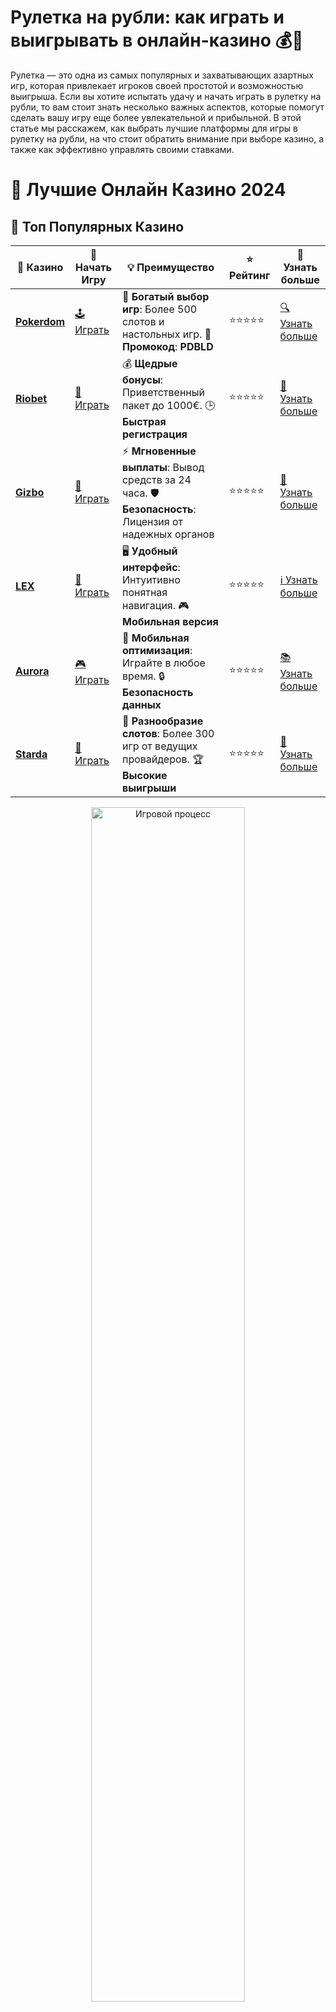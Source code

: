 # **Рулетка на рубли: как играть и выигрывать в онлайн-казино 💰🎡**

Рулетка — это одна из самых популярных и захватывающих азартных игр, которая привлекает игроков своей простотой и возможностью выигрыша. Если вы хотите испытать удачу и начать играть в рулетку на рубли, то вам стоит знать несколько важных аспектов, которые помогут сделать вашу игру еще более увлекательной и прибыльной. В этой статье мы расскажем, как выбрать лучшие платформы для игры в рулетку на рубли, на что стоит обратить внимание при выборе казино, а также как эффективно управлять своими ставками.

# 🎰 Лучшие Онлайн Казино 2024

## 🌟 Топ Популярных Казино

| 🎲 **Казино** | 🔗 **Начать Игру** | 💡 **Преимущество** | ⭐ **Рейтинг** | 🔗 **Узнать больше** |
|--------------|---------------------|---------------------|----------------|----------------------|
| [**Pokerdom**](https://brandplay.link/4k77v2yx) | [🕹️ Играть](https://brandplay.link/4k77v2yx) | 🎉 **Богатый выбор игр**: Более 500 слотов и настольных игр. 🎁 **Промокод**: **PDBLD** | ⭐⭐⭐⭐⭐ | [🔍 Узнать больше](https://brandplay.link/4k77v2yx) |
| [**Riobet**](https://brandplay.link/7xBLTPyj) | [🎰 Играть](https://brandplay.link/7xBLTPyj) | 💰 **Щедрые бонусы**: Приветственный пакет до 1000€. 🕒 **Быстрая регистрация** | ⭐⭐⭐⭐⭐ | [📖 Узнать больше](https://brandplay.link/7xBLTPyj) |
| [**Gizbo**](https://brandplay.link/bprXw4YV) | [🎲 Играть](https://brandplay.link/bprXw4YV) | ⚡ **Мгновенные выплаты**: Вывод средств за 24 часа. 🛡️ **Безопасность**: Лицензия от надежных органов | ⭐⭐⭐⭐⭐ | [📝 Узнать больше](https://brandplay.link/bprXw4YV) |
| [**LEX**](https://brandplay.link/zW4hdDFV) | [🤑 Играть](https://brandplay.link/zW4hdDFV) | 🖥️ **Удобный интерфейс**: Интуитивно понятная навигация. 🎮 **Мобильная версия** | ⭐⭐⭐⭐⭐ | [ℹ️ Узнать больше](https://brandplay.link/zW4hdDFV) |
| [**Aurora**](https://10trafic-stat2.com/click/668546556bcc6313411604bd/6766/13032/subaccount) | [🎮 Играть](https://10trafic-stat2.com/click/668546556bcc6313411604bd/6766/13032/subaccount) | 📱 **Мобильная оптимизация**: Играйте в любое время. 🔒 **Безопасность данных** | ⭐⭐⭐⭐⭐ | [📚 Узнать больше](https://10trafic-stat2.com/click/668546556bcc6313411604bd/6766/13032/subaccount) |
| [**Starda**](https://brandplay.link/fB7xwRFL) | [🎯 Играть](https://brandplay.link/fB7xwRFL) | 🎰 **Разнообразие слотов**: Более 300 игр от ведущих провайдеров. 🏆 **Высокие выигрыши** | ⭐⭐⭐⭐⭐ | [🔎 Узнать больше](https://brandplay.link/fB7xwRFL) |

<div align="center">
    <img src="https://i.pinimg.com/originals/87/9e/b9/879eb9354dd0699582408b68f2e253b2.gif" alt="Игровой процесс" width="70%">
</div>

## 💎 Лучшие Бонусы и Акции

| 🎲 **Казино** | 🔗 **Начать Игру** | 💡 **Преимущество** | ⭐ **Рейтинг** | 🔗 **Узнать больше** |
|--------------|---------------------|---------------------|----------------|----------------------|
| [**Kometa**](https://brandplay.link/8ZymQJV8) | [🎰 Играть](https://brandplay.link/8ZymQJV8) | 🎁 **Эксклюзивные бонусы**: Регулярные акции и промо. 🔄 **Программы лояльности** | ⭐⭐⭐⭐☆ | [🔍 Узнать больше](https://brandplay.link/8ZymQJV8) |
| [**R7**](https://brandplay.link/bMd3Yjsw) | [🕹️ Играть](https://brandplay.link/bMd3Yjsw) | 🕒 **Круглосуточная поддержка**: Всегда на связи. 💸 **Высокие лимиты** | ⭐⭐⭐⭐☆ | [📖 Узнать больше](https://brandplay.link/bMd3Yjsw) |
| [**7K**](https://brandplay.link/BvQyFShp) | [🎲 Играть](https://brandplay.link/BvQyFShp) | 🌟 **Эксклюзивные бонусы**: Только для VIP игроков. 🎉 **Сезонные акции** | ⭐⭐⭐⭐☆ | [📝 Узнать больше](https://brandplay.link/BvQyFShp) |
| [**Kent**](https://brandplay.link/Fv2WP3js) | [🤑 Играть](https://brandplay.link/Fv2WP3js) | 📈 **Высокий RTP**: Более 98%. 💼 **Профессиональная поддержка** | ⭐⭐⭐⭐☆ | [ℹ️ Узнать больше](https://brandplay.link/Fv2WP3js) |
| [**1Xslots**](https://brandplay.link/hSB1khtr) | [🎮 Играть](https://brandplay.link/hSB1khtr) | 🎉 **Множество акций**: Еженедельные бонусы и турниры. 🛡️ **Безопасность** | ⭐⭐⭐⭐☆ | [📚 Узнать больше](https://brandplay.link/hSB1khtr) |
| [**Gama**](https://brandplay.link/j6NMKsDz) | [🎯 Играть](https://brandplay.link/j6NMKsDz) | 🔍 **Интуитивный интерфейс**: Легкость использования. 🏅 **Престижные турниры** | ⭐⭐⭐⭐☆ | [🔎 Узнать больше](https://brandplay.link/j6NMKsDz) |

<div align="center">
    <img src="https://i.pinimg.com/originals/87/9e/b9/879eb9354dd0699582408b68f2e253b2.gif" alt="Игровой процесс" width="70%">
</div>

## 🚀 Быстрые Выигрыши и Поддержка

| 🎲 **Казино** | 🔗 **Начать Игру** | 💡 **Преимущество** | ⭐ **Рейтинг** | 🔗 **Узнать больше** |
|--------------|---------------------|---------------------|----------------|----------------------|
| [**Onion**](https://brandplay.link/zBGRVpQ9) | [🎰 Играть](https://brandplay.link/zBGRVpQ9) | 🤑 **Низкие ставки**: Идеально для начинающих. 🔄 **Быстрые выводы** | ⭐⭐⭐⭐☆ | [🔍 Узнать больше](https://brandplay.link/zBGRVpQ9) |
| [**Чемпион**](https://temon-gter.cfd/go/lRq?p80412p304504pcc44t17455) | [🕹️ Играть](https://temon-gter.cfd/go/lRq?p80412p304504pcc44t17455) | 🏅 **Лояльная программа**: Награды за активность. 🎁 **Ежемесячные бонусы** | ⭐⭐⭐⭐☆ | [📖 Узнать больше](https://temon-gter.cfd/go/lRq?p80412p304504pcc44t17455) |
| [**Vavada**](https://vavadapartner.pro/?promo=ea5c9275-6854-4505-94fc-95ab18221945-linkb2) | [🎲 Играть](https://vavadapartner.pro/?promo=ea5c9275-6854-4505-94fc-95ab18221945-linkb2) | 🚀 **Быстрая регистрация**: Начните играть мгновенно. 🔐 **Безопасные транзакции** | ⭐⭐⭐⭐☆ | [📝 Узнать больше](https://vavadapartner.pro/?promo=ea5c9275-6854-4505-94fc-95ab18221945-linkb2) |
| [**Friends**](https://gofriends.kim/linkb2) | [🤑 Играть](https://gofriends.kim/linkb2) | 🤝 **Социальные игры**: Играйте с друзьями. 🌐 **Мультиплатформенность** | ⭐⭐⭐⭐☆ | [ℹ️ Узнать больше](https://gofriends.kim/linkb2) |
| [**1WIN**](https://brandplay.link/smXVpBbG) | [🎮 Играть](https://brandplay.link/smXVpBbG) | 🏆 **Спортивные ставки**: Широкий выбор видов спорта. 💵 **Высокие коэффициенты** | ⭐⭐⭐⭐☆ | [📚 Узнать больше](https://brandplay.link/smXVpBbG) |
| [**Drip**](https://drp-ircp01.com/c07e6a3db) | [🎯 Играть](https://drp-ircp01.com/c07e6a3db) | 🌐 **Инновационные игры**: Новейшие игровые технологии. 🛡️ **Высокая безопасность** | ⭐⭐⭐⭐☆ | [🔎 Узнать больше](https://drp-ircp01.com/c07e6a3db) |
| [**JoyCasino**](https://rpc30.call2me.pro/?/ru/registration?apkpop=0&partner=p24970p3291217pc98f) | [🎰 Играть](https://rpc30.call2me.pro/?/ru/registration?apkpop=0&partner=p24970p3291217pc98f) | 🎁 **Приятные бонусы**: Ежедневные акции и подарки. 🕹️ **Разнообразие игр** | ⭐⭐⭐⭐☆ | [🔍 Узнать больше](https://rpc30.call2me.pro/?/ru/registration?apkpop=0&partner=p24970p3291217pc98f) |

<div align="center">
    <img src="https://i.pinimg.com/originals/87/9e/b9/879eb9354dd0699582408b68f2e253b2.gif" alt="Игровой процесс" width="70%">
</div>
---

✨ **Выбирайте лучшее казино для себя и наслаждайтесь игрой! Удачи!** ✨
![Рулетка на рубли](https://i.pinimg.com/originals/a9/29/6e/a9296ea1cf6a7c20a985e593451f0323.png)

## Что такое **рулетка на рубли**? 🎲

**Рулетка на рубли** — это вариант популярной казино-игры, в котором игроки делают ставки в рублях, а выигрыши выплачиваются в этой же валюте. Игра идет по классическим правилам, которые знакомы многим игрокам:

1. Игроки делают ставки на номера, цвета или группы чисел.
2. Крупье вращает колесо и выпускает шарик, который останавливается на одном из чисел.
3. Выигрывают те, кто правильно угадал номер или группу чисел, на которых остановился шарик.

Рулетка на рубли доступна в большинстве онлайн-казино, и благодаря удобному валютному варианту, игроки из России могут с комфортом наслаждаться игрой, не переживая о конвертации валют.

## Где играть в **рулетку на рубли**? 💸

В последние годы все больше онлайн-казино предлагают игрокам возможность играть в рулетку на рубли. Важно выбрать надежную платформу, чтобы обеспечить себе безопасный и приятный игровой опыт. Вот что стоит учитывать при выборе казино для игры в рулетку на рубли:

### 1. **Лицензия и безопасность** 🔒

Первым и самым важным шагом при выборе онлайн-казино является проверка его лицензии. Лицензированные казино гарантируют честность игры, защиту ваших данных и безопасность всех транзакций. Играть в рулетку на рубли стоит только на тех платформах, которые имеют лицензии от известных регулирующих органов.

### 2. **Типы рулетки** 🎡

Перед тем как начать играть, важно ознакомиться с различными видами рулетки, которые предлагает казино. В некоторых онлайн-казино доступна классическая европейская рулетка, а также более редкие варианты, такие как французская рулетка или американская рулетка. Каждый тип имеет свои особенности и коэффициенты, которые могут повлиять на ваши ставки.

### 3. **Бонусы и акции для игроков** 🎁

Многие казино предлагают игрокам бонусы и акции, которые могут сделать игру в рулетку на рубли более выгодной. Обратите внимание на такие предложения, как **бонусы за регистрацию**, **бонусы на первый депозит** или **фриспины**, которые часто могут быть использованы для игры в рулетку. Эти бонусы дают игрокам дополнительные шансы на выигрыши.

### 4. **Методы оплаты и вывода средств** 💳

Выбирая онлайн-казино для игры в рулетку на рубли, важно убедиться, что платформа поддерживает удобные способы пополнения счета и вывода средств. Наилучший выбор для игроков из России — это казино, которое поддерживает рубли и предлагает локальные методы оплаты, такие как банковские карты, электронные кошельки и системы мобильных платежей.

### 5. **Мобильная совместимость** 📱

Если вы хотите играть в рулетку на рубли в любое время и в любом месте, убедитесь, что казино имеет мобильную версию или приложение. Это обеспечит вам удобный доступ к игре прямо с вашего смартфона или планшета.

## Стратегии игры в **рулетку на рубли** 🧠

Игра в рулетку на рубли требует не только удачи, но и стратегии. Существуют различные методы ставок, которые помогают игрокам минимизировать риски и увеличить шансы на выигрыш. Вот несколько популярных стратегий:

### 1. **Стратегия Мартингейл** 🎯

Эта стратегия предполагает удвоение ставки после каждого проигрыша. Основная идея заключается в том, чтобы вернуть все предыдущие потери и выиграть на одном раунде. Однако эта стратегия может быть рискованной, поэтому важно следить за размером вашего банка.

### 2. **Стратегия Фибоначчи** 🔢

Стратегия основана на знаменитой числовой последовательности Фибоначчи. В этой стратегии вы увеличиваете ставку по определенной последовательности, что позволяет более мягко компенсировать потери.

### 3. **Стратегия д'Аламбера** ➗

Эта стратегия предполагает увеличение ставки на одну единицу после проигрыша и снижение на одну единицу после выигрыша. Это помогает сбалансировать риски и является более мягким вариантом Мартингейла.

## Почему стоит играть в **рулетку на рубли**? 💵

**Рулетка на рубли** — это отличная возможность для игроков из России играть в любимую игру с минимальными финансовыми затратами, не беспокоясь о конвертации валюты. Это не только удобно, но и позволяет игрокам быстрее делать ставки и получать выплаты в своей родной валюте.

Платформы с рулеткой на рубли предлагают игрокам удобные способы пополнения счета и вывода средств, что делает игру еще более комфортной. Кроме того, бонусы и акции дают отличные возможности для увеличения шансов на выигрыш.

## Заключение: выбирайте **рулетку на рубли** для комфортной игры 🎰

Игра в **рулетку на рубли** — это захватывающий способ испытать удачу и насладиться процессом игры в казино. Главное — выбирать надежные онлайн-казино с лицензией и хорошими бонусами, а также использовать проверенные стратегии, чтобы увеличить свои шансы на выигрыш.

Помните, что азартные игры должны приносить удовольствие, и всегда играйте ответственно. Удачи за игровым столом! 🍀🎲
